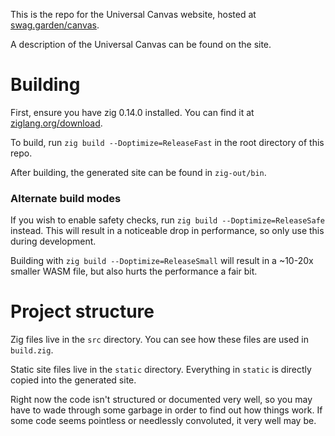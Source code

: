 This is the repo for the Universal Canvas website, hosted at [swag.garden/canvas](https://swag.garden/canvas).

A description of the Universal Canvas can be found on the site.

# Building

First, ensure you have zig 0.14.0 installed. You can find it at [ziglang.org/download](https://ziglang.org/download/).

To build, run `zig build --Doptimize=ReleaseFast` in the root directory of this repo.

After building, the generated site can be found in `zig-out/bin`.

### Alternate build modes

If you wish to enable safety checks, run `zig build --Doptimize=ReleaseSafe` instead. This will result in a noticeable drop in performance, so only use this during development.

Building with `zig build --Doptimize=ReleaseSmall` will result in a ~10-20x smaller WASM file, but also hurts the performance a fair bit.

# Project structure

Zig files live in the `src` directory. You can see how these files are used in `build.zig`.

Static site files live in the `static` directory. Everything in `static` is directly copied into the generated site.

Right now the code isn't structured or documented very well, so you may have to wade through some garbage in order to find out how things work. If some code seems pointless or needlessly convoluted, it very well may be.